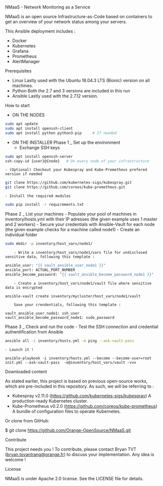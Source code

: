 NMaaS - Network Monitoring as a Service

NMaaS is an open source Infrastructure-as-Code based on containers to get an overview of your network status among your servers.

This Ansible deployment includes :
- Docker
- Kubernetes 
- Grafana
- Prometheus
- AlertManager



Prerequisites

- Linux
	Lastly used with the Ubuntu 18.04.3 LTS (Bionic) version on all machines.
- Python
	Both the 2.7 and 3 versions are included in this run
- Ansible 
	Lastly used with the 2.7.12 version.



How to start
	
- ON THE NODES
```bash
sudo apt update	
sudo apt install openssh-client
sudo apt install python python3-pip 	# If needed
```
	
- ON THE INSTALLER 
Phase 1 _ Set up the environment	
	- Exchange SSH keys
```bash	
sudo apt install openssh-server		
ssh-copy-id {user}@{node}	# On every node of your infrastructure
```

	- (Optional) Checkout your Kubespray and Kube-Prometheus prefered version if needed
```bash
git clone https://github.com/kubernetes-sigs/kubespray.git
git clone https://github.com/coreos/kube-prometheus.git
```

	- Install the required modules
```bash
sudo pip install -r requirements.txt
```

Phase 2 _ List your machines
	- Populate your pool of machines in inventory/hosts.yml with their IP adresses (the given example uses 1 master and 2 workers)
	- Secure your credentials with Ansible-Vault for each node (the given example checks for a machine called node1)
		- Create an individual folder
```bash
sudo mkdir -p inventory/host_vars/node1/
```

		- Write a inventory/host_vars/node1/vars file for undisclosed sensitive data, following this template :
```bash
ansible_user: "{{ vault_ansible_user_node1 }}"
ansible_port: ACTUAL_PORT_NUMBER
ansible_become_password: "{{ vault_ansible_become_password_node1 }}"
```

		- Create a inventory/host_vars/node1/vault file where sensitive data is encrypted
```bash
ansible-vault create inventory/mycluster/host_vars/node1/vault
```

		Save your crendentials, following this template : 
```
vault_ansible_user_node1: ssh_user
vault_ansible_become_password_node1: sudo_password
```
	
Phase 3 _ Check and run the code
	- Test the SSH connection and credential authentification from Ansible
```bash
ansible all -i inventory/hosts.yml -m ping --ask-vault-pass
```

	- Launch it !
```
ansible-playbook -i inventory/hosts.yml --become --become-user=root init.yml --ask-vault-pass  -e@inventory/host_vars/vault -vvv
```


Downloaded content

As stated earlier, this project is based on previous open-source works, which are pre-included in this repository. As such, we will be referring to :
- Kubespray v2.11.0 (https://github.com/kubernetes-sigs/kubespray)
	A production-ready Kubernetes cluster.
- Kube-Prometheus v0.2.0 (https://github.com/coreos/kube-prometheus)
	A bundle of configuration files to operate Kubernetes.

Or clone from GitHub:

$ git clone https://github.com/Orange-OpenSource/NMaaS.git



Contribute	

This project needs you !
To contribute, please contact Bryan TVT (bryan.tovantrang@orange.fr) to discuss your implementation. Any idea is welcome !



License

NMaaS is under Apache 2.0 license. See the LICENSE file for details.

